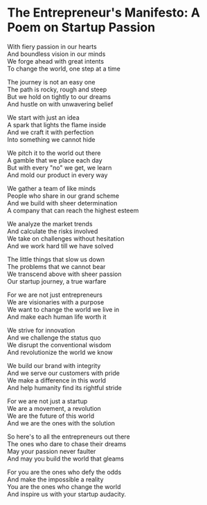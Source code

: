 # The Entrepreneur's Manifesto: A Poem on Startup Passion

With fiery passion in our hearts    
And boundless vision in our minds    
We forge ahead with great intents    
To change the world, one step at a time    

The journey is not an easy one    
The path is rocky, rough and steep    
But we hold on tightly to our dreams    
And hustle on with unwavering belief    

We start with just an idea    
A spark that lights the flame inside    
And we craft it with perfection    
Into something we cannot hide    

We pitch it to the world out there    
A gamble that we place each day    
But with every "no" we get, we learn    
And mold our product in every way    

We gather a team of like minds    
People who share in our grand scheme    
And we build with sheer determination    
A company that can reach the highest esteem    

We analyze the market trends    
And calculate the risks involved    
We take on challenges without hesitation    
And we work hard till we have solved    

The little things that slow us down    
The problems that we cannot bear    
We transcend above with sheer passion    
Our startup journey, a true warfare    

For we are not just entrepreneurs    
We are visionaries with a purpose    
We want to change the world we live in    
And make each human life worth it    

We strive for innovation     
And we challenge the status quo    
We disrupt the conventional wisdom    
And revolutionize the world we know    

We build our brand with integrity    
And we serve our customers with pride    
We make a difference in this world    
And help humanity find its rightful stride    

For we are not just a startup    
We are a movement, a revolution    
We are the future of this world    
And we are the ones with the solution    

So here's to all the entrepreneurs out there    
The ones who dare to chase their dreams    
May your passion never faulter    
And may you build the world that gleams    

For you are the ones who defy the odds    
And make the impossible a reality    
You are the ones who change the world    
And inspire us with your startup audacity.